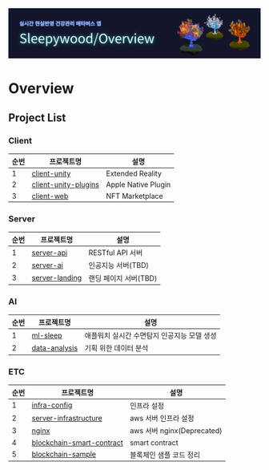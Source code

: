 <img src="https://github.com/sleepy-wood/Overview/blob/main/Overview.png" alt="banner" />

# Overview

## Project List

### Client

순번|프로젝트명|설명
----|----|----
1|[client-unity](https://github.com/sleepy-wood/client-unity)|Extended Reality
2|[client-unity-plugins](https://github.com/sleepy-wood/client-unity-plugins)|Apple Native Plugin
3|[client-web](https://github.com/sleepy-wood/client-web)|NFT Marketplace

### Server

순번|프로젝트명|설명
----|----|----
1|[server-api](https://github.com/sleepy-wood/server-api)|RESTful API 서버
2|[server-ai](https://github.com/sleepy-wood/server-ai)|인공지능 서버(TBD)
3|[server-landing](https://github.com/sleepy-wood/server-ai)|랜딩 페이지 서버(TBD)

### AI

순번|프로젝트명|설명
----|----|----
1|[ml-sleep](https://github.com/sleepy-wood/ml-sleep)|애플워치 실시간 수면탐지 인공지능 모델 생성
2|[data-analysis](https://github.com/sleepy-wood/data-analysis)|기획 위한 데이터 분석

### ETC

순번|프로젝트명|설명
----|----|----
1|[infra-config](https://github.com/sleepy-wood/infra-config)|인프라 설정
2|[server-infrastructure](https://github.com/sleepy-wood/server-infrastructure)|aws 서버 인프라 설정
3|[nginx](https://github.com/sleepy-wood/nginx)|aws 서버 nginx(Deprecated)
4|[blockchain-smart-contract](https://github.com/sleepy-wood/blockchain-smart-contract)|smart contract
5|[blockchain-sample](https://github.com/sleepy-wood/blockchain-sample)|블록체인 샘플 코드 정리
